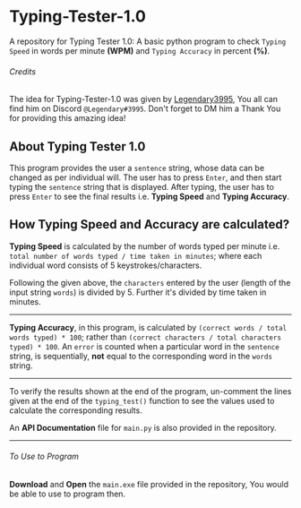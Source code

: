 # Typing-Tester-1.0
 A repository for Typing Tester 1.0: A basic python program to check `Typing Speed` in words per minute **(WPM)** and `Typing Accuracy` in percent **(%)**.
 

 ###### Credits
 The idea for Typing-Tester-1.0 was given by [Legendary3995](https://github.com/Legendary3995), You all can find him on Discord `@Legendary#3995`. Don't forget to DM him a Thank You for providing this amazing idea!
 
 
## About Typing Tester 1.0
This program provides the user a `sentence` string, whose data can be changed as per individual will. The user has to press `Enter`, and then start typing the `sentence` string that is displayed. After typing, the user has to press `Enter` to see the final results i.e. **Typing Speed** and **Typing Accuracy**.


## How Typing Speed and Accuracy are calculated?

**Typing Speed** is calculated by the number of words typed per minute i.e. `total number of words typed / time taken in minutes`; where each individual word consists of 5 keystrokes/characters. 

Following the given above, the `characters` entered by the user (length of the input string `words`) is divided by 5. Further it's divided by time taken in minutes.

<hr>

**Typing Accuracy**, in this program, is calculated by `(correct words / total words typed) * 100`; rather than `(correct characters / total characters typed) * 100`.
An `error` is counted when a particular word in the `sentence` string, is sequentially, **not** equal to the corresponding word in the `words` string. 



<hr>

To verify the results shown at the end of the program, un-comment the lines given at the end of the `typing_test()` function to see the values used to calculate the corresponding results.

An **API Documentation** file for `main.py` is also provided in the repository.

<hr>

###### To Use to Program
**Download** and **Open** the `main.exe` file provided in the repository, You would be able to use to program then.
